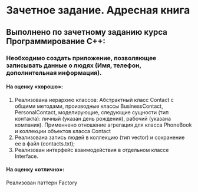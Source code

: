 # Зачетное задание. Адресная книга
## Выполнено по зачетному заданию курса Программирование С++:
### Необходимо создать приложение, позволяющее записывать данные о людях (Имя, телефон, дополнительная информация).
#### На оценку «хорошо»:
1. Реализована иерархию классов:
   Абстрактный класс Contact с общими методами, производные классы BusinessContact, PersonalContact, моделирующие, следующие сущности (тип контакта): личный (указан день рождения), рабочий (указана компания).
   Применнено отношение агрегация для класса PhoneBook и коллекции объектов класса Contact
2. Реализована запись людей в коллекцию (тип vector) и сохранение ее в файл (contacts.txt);
3. Реализован интерфейс взаимодействия в отдельном классе Interface.
#### На оценку «отлично»:
Реализован паттерн Factory
